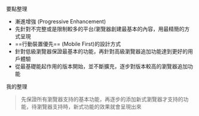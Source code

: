 要點整理
- 漸進增強 (Progressive Enhancement)
- 先針對不完整或是限制較多的平台/瀏覽器創建最基本的內容，用最精簡的方式呈現
- ==行動裝置優先== (Mobile First)的設計方式
- 針對低級瀏覽器保證最基本的功能，再針對高級瀏覽器追加功能達到更好的用戶體驗
- 從最基礎能起作用的版本開始，並不斷擴充，逐步對版本較高的瀏覽器追加功能

我的整理
>先保證所有瀏覽器支持的基本功能，再逐步的添加新式瀏覽器才支持的功能，待瀏覽器支持時，新式功能的效果就會呈現出來